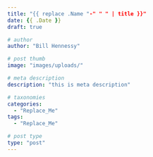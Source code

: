 ```yaml
---
title: "{{ replace .Name "-" " " | title }}"
date: {{ .Date }}
draft: true

# author
author: "Bill Hennessy"

# post thumb
image: "images/uploads/"

# meta description
description: "this is meta description"

# taxonomies
categories: 
  - "Replace_Me"
tags:
  - "Replace_Me"

# post type
type: "post"
---
```


